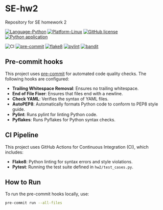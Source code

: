 # SE-hw2
Repository for SE homework 2

[![Language-Python](https://img.shields.io/badge/Python-3776AB?style=for-the-badge&logo=python&logoColor=white)](https://www.python.org/)
[![Platform-Linux](https://img.shields.io/badge/Linux-FCC624?style=for-the-badge&logo=linux&logoColor=black)](https://www.linux.org/)
[![GitHub license](https://img.shields.io/github/license/SoftwareEngineeringNCSU101/HW2)](https://github.com/SoftwareEngineeringNCSU101/HW2/blob/main/LICENSE)
[![Python application](https://github.com/SoftwareEngineeringNCSU101/HW2/actions/workflows/python-test.yml/badge.svg)](https://github.com/SoftwareEngineeringNCSU101/HW2/actions/workflows/python-test.yml)

![CI](https://img.shields.io/github/actions/workflow/status/SoftwareEngineeringNCSU101/HW2/python-test.yml?branch=main)
[![pre-commit](https://img.shields.io/badge/pre--commit-enabled-brightgreen)](https://pre-commit.com)
[![flake8](https://img.shields.io/badge/flake8-passing-brightgreen)](https://flake8.pycqa.org)
[![pylint](https://img.shields.io/badge/pylint-passing-green)](https://github.com/SoftwareEngineeringNCSU101/HW2/actions/workflows/python-lint.yml)
[![bandit](https://img.shields.io/badge/bandit-passing-green)](https://github.com/SoftwareEngineeringNCSU101/HW2/actions/workflows/python-security.yml)

## Pre-commit hooks
This project uses [pre-commit](https://pre-commit.com) for automated code quality checks. The following hooks are configured:

- **Trailing Whitespace Removal**: Ensures no trailing whitespace.
- **End of File Fixer**: Ensures that files end with a newline.
- **Check YAML**: Verifies the syntax of YAML files.
- **AutoPEP8**: Automatically formats Python code to conform to PEP8 style guide.
- **Pylint**: Runs pylint for linting Python code.
- **Pyflakes**: Runs Pyflakes for Python syntax checks.

## CI Pipeline
This project uses GitHub Actions for Continuous Integration (CI), which includes:

- **Flake8**: Python linting for syntax errors and style violations.
- **Pytest**: Running the test suite defined in `hw2/test_cases.py`.

## How to Run
To run the pre-commit hooks locally, use:

```bash
pre-commit run --all-files
